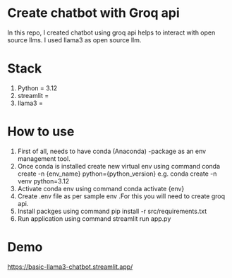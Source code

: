 # Create chatbot with Groq api

In this repo, I created chatbot using groq api helps to interact with open source llms. I used llama3 as open source llm.

# Stack

1. Python = 3.12
2. streamlit =
3. llama3 =

# How to use

1. First of all, needs to have conda (Anaconda) -package as an env management tool.
2. Once conda is installed create new virtual env using command conda create -n {env_name} python={python_version} e.g. conda create -n venv python=3.12
3. Activate conda env using command conda activate {env}
4. Create .env file as per sample env .For this you will need to create groq api.
5. Install packges using command pip install -r src/requirements.txt
6. Run application using command streamlit run app.py

# Demo
https://basic-llama3-chatbot.streamlit.app/
